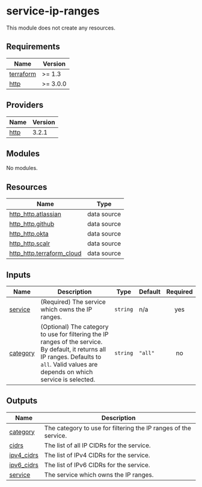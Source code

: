 # service-ip-ranges

This module does not create any resources.

<!-- BEGINNING OF PRE-COMMIT-TERRAFORM DOCS HOOK -->
## Requirements

| Name | Version |
|------|---------|
| <a name="requirement_terraform"></a> [terraform](#requirement\_terraform) | >= 1.3 |
| <a name="requirement_http"></a> [http](#requirement\_http) | >= 3.0.0 |

## Providers

| Name | Version |
|------|---------|
| <a name="provider_http"></a> [http](#provider\_http) | 3.2.1 |

## Modules

No modules.

## Resources

| Name | Type |
|------|------|
| [http_http.atlassian](https://registry.terraform.io/providers/hashicorp/http/latest/docs/data-sources/http) | data source |
| [http_http.github](https://registry.terraform.io/providers/hashicorp/http/latest/docs/data-sources/http) | data source |
| [http_http.okta](https://registry.terraform.io/providers/hashicorp/http/latest/docs/data-sources/http) | data source |
| [http_http.scalr](https://registry.terraform.io/providers/hashicorp/http/latest/docs/data-sources/http) | data source |
| [http_http.terraform_cloud](https://registry.terraform.io/providers/hashicorp/http/latest/docs/data-sources/http) | data source |

## Inputs

| Name | Description | Type | Default | Required |
|------|-------------|------|---------|:--------:|
| <a name="input_service"></a> [service](#input\_service) | (Required) The service which owns the IP ranges. | `string` | n/a | yes |
| <a name="input_category"></a> [category](#input\_category) | (Optional) The category to use for filtering the IP ranges of the service. By default, it returns all IP ranges. Defaults to `all`. Valid values are depends on which service is selected. | `string` | `"all"` | no |

## Outputs

| Name | Description |
|------|-------------|
| <a name="output_category"></a> [category](#output\_category) | The category to use for filtering the IP ranges of the service. |
| <a name="output_cidrs"></a> [cidrs](#output\_cidrs) | The list of all IP CIDRs for the service. |
| <a name="output_ipv4_cidrs"></a> [ipv4\_cidrs](#output\_ipv4\_cidrs) | The list of IPv4 CIDRs for the service. |
| <a name="output_ipv6_cidrs"></a> [ipv6\_cidrs](#output\_ipv6\_cidrs) | The list of IPv6 CIDRs for the service. |
| <a name="output_service"></a> [service](#output\_service) | The service which owns the IP ranges. |
<!-- END OF PRE-COMMIT-TERRAFORM DOCS HOOK -->
